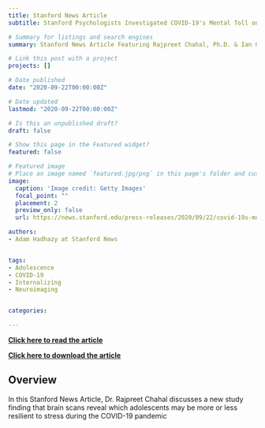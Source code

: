 ```yaml
---
title: Stanford News Article
subtitle: Stanford Psychologists Investigated COVID-19's Mental Toll on Teenagers

# Summary for listings and search engines
summary: Stanford News Article Featuring Rajpreet Chahal, Ph.D. & Ian Gotlib, Ph.D. on 09/22/2020. 

# Link this post with a project
projects: []

# Date published
date: "2020-09-22T00:00:00Z"

# Date updated
lastmod: "2020-09-22T00:00:00Z"

# Is this an unpublished draft?
draft: false

# Show this page in the Featured widget?
featured: false

# Featured image
# Place an image named `featured.jpg/png` in this page's folder and customize its options here.
image:
  caption: 'Image credit: Getty Images'
  focal_point: ""
  placement: 2
  preview_only: false
  url: https://news.stanford.edu/press-releases/2020/09/22/covid-19s-mental-toll-teens/

authors:
- Adam Hadhazy at Stanford News


tags:
- Adolescence
- COVID-19
- Internalizing
- Neuroimaging


categories:

---
```



[**Click here to read the article**](https://news.stanford.edu/press-releases/2020/09/22/covid-19s-mental-toll-teens/)

[**Click here to download the article**](https://github.com/rchahal123/starter-academic/raw/master/content/post/StanfordNews/COVID-19%E2%80%99s%20mental%20toll%20on%20teens%20_%20Stanford%20News.pdf)


## Overview

In this Stanford News Article, Dr. Rajpreet Chahal discusses a new study finding that brain scans reveal which adolescents may be more or less resilient to stress during the COVID-19 pandemic



